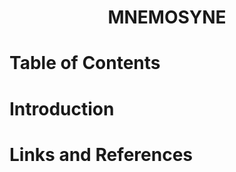 <h1 align="center">
    MNEMOSYNE
</h1>

# Table of Contents

# Introduction

# Links and References
